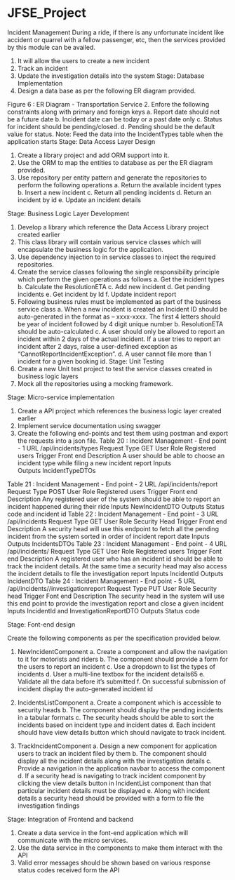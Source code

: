 # JFSE_Project
Incident Management 
During a ride, if there is any unfortunate incident like accident or quarrel with a fellow passenger, etc, then the services provided by this module can be availed.
1.	It will allow the users to create a new incident
2.	Track an incident
3.	Update the investigation details into the system
Stage: Database Implementation
1.	Design a data base as per the following ER diagram provided.
 
Figure 6 : ER Diagram - Transportation Service
2.	Enfore the following constraints along with primary and foreign keys
a.	Report date should not be a future date
b.	Incident date can be today or a past date only
c.	Status for incident should be pending/closed. 
d.	Pending should be the default value for status.
Note: Feed the data into the IncidentTypes table when the application starts
Stage: Data Access Layer Design
1.	Create a library project and add ORM support into it. 
2.	Use the ORM to map the entities to database as per the ER diagram provided. 
3.	Use repository per entity pattern and generate the repositories to perform the following operations
a.	Return the available incident types
b.	Insert a new incident
c.	Return all pending incidents
d.	Return an incident by id
e.	Update an incident details

Stage: Business Logic Layer Development

1.	Develop a library which reference the Data Access Library project created earlier
2.	This class library will contain various service classes which will encapsulate the business logic for the application.
3.	Use dependency injection to in service classes to inject the required repositories.
4.	Create the service classes following the single responsibility principle which perform the given operations as follows 
a.	Get the incident types
b.	Calculate the ResolutionETA
c.	Add new incident
d.	Get pending incidents
e.	Get incident by Id
f.	Update incident report
5.	Following business rules must be implemented as part of the business service class
a.	When a new incident is created an Incident ID should be auto-generated in the format as – xxxx-xxxx. The first 4 letters should be year of incident followed by 4 digit unique number
b.	ResolutionETA should be auto-calculated
c.	A user should only be allowed to report an incident within 2 days of the actual incident. If a user tries to report an incident after 2 days, raise a user-defined exception as “CannotReportIncidentException”.
d.	A user cannot file more than 1 incident for a given booking id.
Stage: Unit Testing
1.	Create a new Unit test project to test the service classes created in business logic layers
2.	Mock all the repositories using a mocking framework.

Stage: Micro-service implementation
1.	Create a API project which references the business logic layer created earlier
2.	Implement service documentation using swagger
3.	Create the following end-points and test them using postman and export the requests into a json file.
Table 20 : Incident Management - End point  - 1
URL	/api/incidents/types
Request Type	GET
User Role	Registered users
Trigger	Front end
Description	A user should be able to choose an incident type while filing a new incident report
Inputs	
Outputs	IncidentTypeDTOs

Table 21 : Incident Management - End point  - 2
URL	/api/incidents/report
Request Type	POST
User Role	Registered users
Trigger	Front end
Description	Any registered user of the system should be able to report an incident happened during their ride
Inputs	NewIncidentDTO
Outputs	Status code and incident id
Table 22 : Incident Management - End point  - 3
URL	/api/incidents
Request Type	GET
User Role	Security Head
Trigger	Front end
Description	A security head will use this endpoint to fetch all the pending incident from the system sorted in order of incident report date
Inputs	
Outputs	IncidentsDTOs
Table 23 : Incident Management - End point  - 4
URL	/api/incidents/<id>
Request Type	GET
User Role	Registered users
Trigger	Font end
Description	A registered user who has an incident id should be able to track the incident details. At the same time a security head may also access the incident details to file the investigation report
Inputs	IncidentId
Outputs	IncidentDTO
Table 24 : Incident Management - End point  - 5
URL	/api/incidents/<id>/investigationreport
Request Type	PUT
User Role	Security head
Trigger	Font end
Description	The security head in the system will use this end point to provide the investigation report and close a given incident
Inputs	IncidentId and InvestigationReportDTO
Outputs	Status code


Stage: Font-end design

Create the following components as per the specification provided below. 
1.	NewIncidentComponent
a.	Create a component and allow the navigation to it for motorists and riders 
b.	The component should provide a form for the users to report an incident
c.	Use a dropdown to list the types of incidents
d.	User a multi-line textbox for the incident details65
e.	Validate all the data before it’s submitted
f.	On successful submission of incident display the auto-generated incident id

2.	IncidentsListComponent
a.	Create a component which is accessible to security heads
b.	The component should display the pending incidents in a tabular formats
c.	The security heads should be able to sort the incidents based on incident type and incident dates
d.	Each incident should have view details button which should navigate to track incident.

3.	TrackIncidentComponent
a.	Design a new component for application users to track an incident filed by them
b.	The component should display all the incident details along with the investigation details
c.	Provide a navigation in the application navbar to access the component
d.	If a security head is navigating to track incident component by clicking the view details button in IncidentList component than that particular incident details must be displayed
e.	Along with incident details a security head should be provided with a form to file the investigation findings

Stage: Integration of Frontend and backend
1.	Create a data service in the font-end application which will communicate with the micro services.
2.	Use the data service in the components to make them interact with the API
3.	Valid error messages should be shown based on various response status codes received form the API

